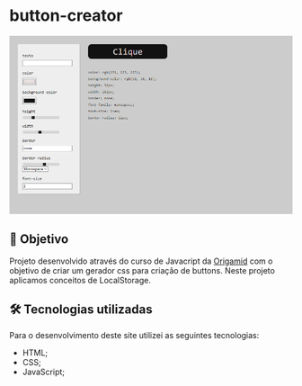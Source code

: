 # button-creator

![Resultado final do projeto](button-creator.png)

## 🎯 Objetivo

Projeto desenvolvido através do curso de Javacript da [Origamid](https://www.origamid.com/curso/javascript-completo-es6) com o objetivo de criar um gerador css para criação de buttons. Neste projeto aplicamos conceitos de
LocalStorage.

## 🛠️ Tecnologias utilizadas

Para o desenvolvimento deste site utilizei as seguintes tecnologias:

- HTML;
- CSS;
- JavaScript;

